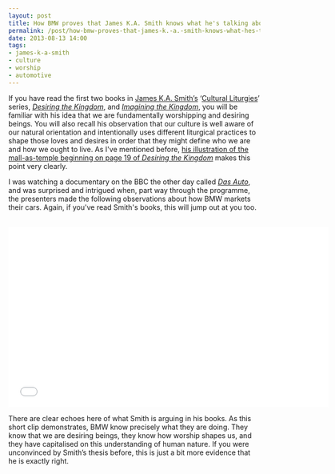 ```yaml
---
layout: post
title: How BMW proves that James K.A. Smith knows what he's talking about
permalink: /post/how-bmw-proves-that-james-k.-a.-smith-knows-what-hes-talking-about/
date: 2013-08-13 14:00
tags:
- james-k-a-smith
- culture
- worship
- automotive
---
```

If you have read the first two books in [James K.A. Smith’s](http://twitter.com/james_ka_smith) ‘[Cultural Liturgies](http://www.youtube.com/watch?v=iyVs0kW7QWU)’ series, *[Desiring the Kingdom](http://www.amazon.co.uk/gp/product/0801035775/ref=as_li_qf_sp_asin_il_tl?ie=UTF8&camp=1634&creative=6738&creativeASIN=0801035775&linkCode=as2&tag=jakebeldercom-21)*, and *[Imagining the Kingdom](http://www.amazon.co.uk/gp/product/0801035783/ref=as_li_qf_sp_asin_il_tl?ie=UTF8&camp=1634&creative=6738&creativeASIN=0801035783&linkCode=as2&tag=jakebeldercom-21)*, you will be familiar with his idea that we are fundamentally worshipping and desiring beings. You will also recall his observation that our culture is well aware of our natural orientation and intentionally uses different liturgical practices to shape those loves and desires in order that they might define who we are and how we ought to live. As I've mentioned before, [his illustration of the mall-as-temple beginning on page 19 of *Desiring the Kingdom*](http://www.thedivineconspiracy.org/Z5239S.pdf) makes this point very clearly.

I was watching a documentary on the BBC the other day called *[Das Auto](http://www.bbc.co.uk/mediacentre/proginfo/2013/32/das-auto.html)*, and was surprised and intrigued when, part way through the programme, the presenters made the following observations about how BMW markets their cars. Again, if you've read Smith's books, this will jump out at you too.<br><br>

<iframe width="640" height="360" src="//www.youtube.com/embed/6Qb0XJ3ysmM?rel=0" frameborder="0" allowfullscreen></iframe><br>

There are clear echoes here of what Smith is arguing in his books. As this short clip demonstrates, BMW know precisely what they are doing. They know that we are desiring beings, they know how worship shapes us, and they have capitalised on this understanding of human nature. If you were unconvinced by Smith’s thesis before, this is just a bit more evidence that he is exactly right.
